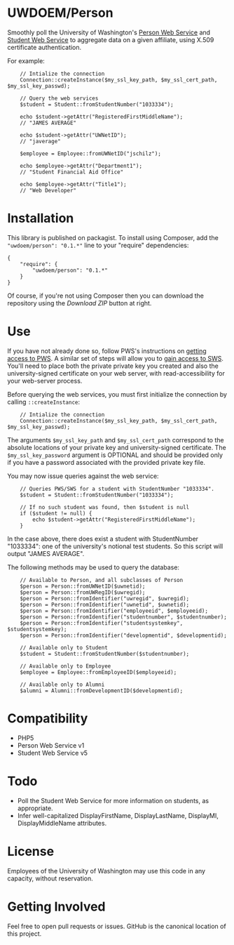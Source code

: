 
UWDOEM/Person
=============

Smoothly poll the University of Washington's [Person Web Service](https://wiki.cac.washington.edu/display/pws/Person+Web+Service) and [Student Web Service](https://wiki.cac.washington.edu/display/SWS/Student+Web+Service) to aggregate data on a given affiliate, using X.509 certificate authentication.

For example:

```
    // Intialize the connection
    Connection::createInstance($my_ssl_key_path, $my_ssl_cert_path, $my_ssl_key_passwd);
    
    // Query the web services
    $student = Student::fromStudentNumber("1033334");
    
    echo $student->getAttr("RegisteredFirstMiddleName");
    // "JAMES AVERAGE"
    
    echo $student->getAttr("UWNetID");
    // "javerage"
    
    $employee = Employee::fromUWNetID("jschilz");
    
    echo $employee->getAttr("Department1");
    // "Student Financial Aid Office"
    
    echo $employee->getAttr("Title1");
    // "Web Developer"

```


Installation
===============

This library is published on packagist. To install using Composer, add the `"uwdoem/person": "0.1.*"` line to your "require" dependencies:

```
{
    "require": {
        "uwdoem/person": "0.1.*"
    }
}
```

Of course, if you're not using Composer then you can download the repository using the *Download ZIP* button at right.

Use
===

If you have not already done so, follow PWS's instructions on [getting access to PWS](https://wiki.cac.washington.edu/display/pws/Getting+Access+to+PWS). A similar set of steps will allow you to [gain access to SWS](https://wiki.cac.washington.edu/display/SWS/Getting+Access+to+SWS). You'll need to place both the private private key you created and also the university-signed certificate on your web server, with read-accessibility for your web-server process.

Before querying the web services, you must first initialize the connection by calling `::createInstance`:

```
    // Intialize the connection
    Connection::createInstance($my_ssl_key_path, $my_ssl_cert_path, $my_ssl_key_passwd);
```

The arguments `$my_ssl_key_path` and `$my_ssl_cert_path` correspond to the absolute locations of your private key and university-signed certificate. The `$my_ssl_key_password` argument is OPTIONAL and should be provided only if you have a password associated with the provided private key file.

You may now issue queries against the web service:

```
    // Queries PWS/SWS for a student with StudentNumber "1033334".
    $student = Student::fromStudentNumber("1033334");
    
    // If no such student was found, then $student is null
    if ($student != null) {
        echo $student->getAttr("RegisteredFirstMiddleName");
    }
```

In the case above, there does exist a student with StudentNumber "1033334": one of the university's notional test students. So this script will output "JAMES AVERAGE".

The following methods may be used to query the database:

```
    // Available to Person, and all subclasses of Person
    $person = Person::fromUWNetID($uwnetid);
    $person = Person::fromUWRegID($uwregid);
    $person = Person::fromIdentifier("uwregid", $uwregid);
    $person = Person::fromIdentifier("uwnetid", $uwnetid);
    $person = Person::fromIdentifier("employeeid", $employeeid);
    $person = Person::fromIdentifier("studentnumber", $studentnumber);
    $person = Person::fromIdentifier("studentsystemkey", $studentsystemkey);
    $person = Person::fromIdentifier("developmentid", $developmentid);
    
    // Available only to Student
    $student = Student::fromStudentNumber($studentnumber);
    
    // Available only to Employee
    $employee = Employee::fromEmployeeID($employeeid);
    
    // Available only to Alumni
    $alumni = Alumni::fromDevelopmentID($developmentid);
```

Compatibility
=============

* PHP5
* Person Web Service v1
* Student Web Service v5


Todo
====

* Poll the Student Web Service for more information on students, as appropriate.
* Infer well-capitalized DisplayFirstName, DisplayLastName, DisplayMI, DisplayMiddleName attributes.

License
====

Employees of the University of Washington may use this code in any capacity, without reservation.

Getting Involved
================

Feel free to open pull requests or issues. GitHub is the canonical location of this project.
